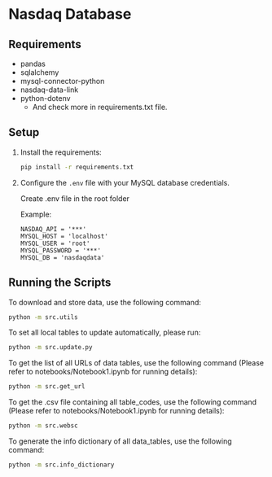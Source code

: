 # Nasdaq Database

## Requirements

- pandas
- sqlalchemy
- mysql-connector-python
- nasdaq-data-link
- python-dotenv
  - And check more in requirements.txt file.
## Setup

1. Install the requirements:
    ```bash
    pip install -r requirements.txt
    ```

2. Configure the `.env` file with your MySQL database credentials.

    Create .env file in the root folder
    
    Example:
    ```
    NASDAQ_API = '***'
    MYSQL_HOST = 'localhost'
    MYSQL_USER = 'root'
    MYSQL_PASSWORD = '***'
    MYSQL_DB = 'nasdaqdata'
    ```
## Running the Scripts

To download and store data, use the following command:
```bash
python -m src.utils
```

To set all local tables to update automatically, please run:

```sh
python -m src.update.py
```

To get the list of all URLs of data tables, use the following command (Please refer to notebooks/Notebook1.ipynb for running details):

```sh
python -m src.get_url
```

To get the .csv file containing all table_codes, use the following command (Please refer to notebooks/Notebook1.ipynb for running details):

```sh
python -m src.websc
```

To generate the info dictionary of all data_tables, use the following command:

```sh
python -m src.info_dictionary
```
